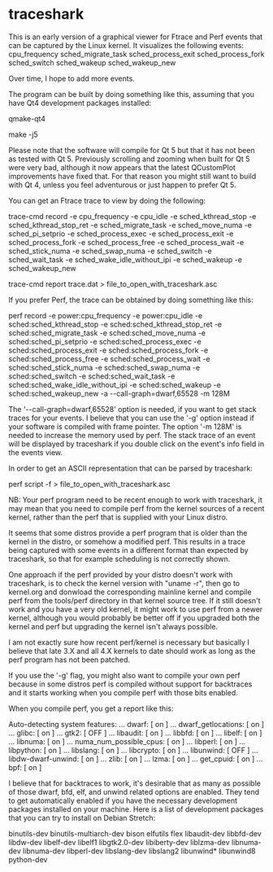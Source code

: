 traceshark
==========

This is an early version of a graphical viewer for Ftrace and Perf events that
can be captured by the Linux kernel. It visualizes the following events:
cpu_frequency
sched_migrate_task
sched_process_exit
sched_process_fork
sched_switch
sched_wakeup
sched_wakeup_new

Over time, I hope to add more events.

The program can be built by doing something like this, assuming that you have
Qt4 development packages installed:

qmake-qt4

make -j5

Please note that the software will compile for Qt 5 but that it has not been as
tested with Qt 5. Previously scrolling and zooming when built for Qt 5 were
very bad, although it now appears that the latest QCustomPlot improvements have
fixed that.  For that reason you might still want to build with Qt 4, unless
you feel adventurous or just happen to prefer Qt 5.

You can get an Ftrace trace to view by doing the following:

trace-cmd record -e cpu_frequency -e cpu_idle -e sched_kthread_stop -e sched_kthread_stop_ret -e sched_migrate_task -e sched_move_numa -e sched_pi_setprio -e sched_process_exec -e sched_process_exit -e sched_process_fork -e sched_process_free -e sched_process_wait -e sched_stick_numa -e sched_swap_numa -e sched_switch -e sched_wait_task -e sched_wake_idle_without_ipi -e sched_wakeup -e sched_wakeup_new

trace-cmd report trace.dat > file_to_open_with_traceshark.asc

If you prefer Perf, the trace can be obtained by doing something like this:

perf record -e power:cpu_frequency -e power:cpu_idle -e sched:sched_kthread_stop -e sched:sched_kthread_stop_ret -e sched:sched_migrate_task -e sched:sched_move_numa -e sched:sched_pi_setprio -e sched:sched_process_exec -e sched:sched_process_exit -e sched:sched_process_fork -e sched:sched_process_free -e sched:sched_process_wait -e sched:sched_stick_numa -e sched:sched_swap_numa -e sched:sched_switch -e sched:sched_wait_task -e sched:sched_wake_idle_without_ipi -e sched:sched_wakeup -e sched:sched_wakeup_new -a --call-graph=dwarf,65528 -m 128M

The '--call-graph=dwarf,65528' option is needed, if you want to get stack traces
for your events. I believe that you can use the '-g' option instead if your
software is compiled with frame pointer. The option '-m 128M' is needed to
increase the memory used by perf. The stack trace of an event will be displayed
by traceshark if you double click on the event's info field in the events view.

In order to get an ASCII representation that can be parsed by traceshark:

perf script -f > file_to_open_with_traceshark.asc

NB: Your perf program need to be recent enough to work with traceshark, it may
mean that you need to compile perf from the kernel sources of a recent kernel,
rather than the perf that is supplied with your Linux distro.

It seems that some distros provide a perf program that is older than the kernel
in the distro, or somehow a modified perf. This results in a trace being
captured with some events in a different format than expected by traceshark, so
that for example scheduling is not correctly shown.

One approach if the perf provided by your distro doesn't work with traceshark,
is to check the kernel version with "uname -r", then go to kernel.org and
donwload the corresponding mainline kernel and compile perf from the tools/perf
directory in that kernel source tree. If it still doesn't work and you have a
very old kernel, it might work to use perf from a newer kernel, although you
would probably be better off if you upgraded both the kernel and perf but
upgrading the kernel isn't always possible.

I am not exactly sure how recent perf/kernel is necessary but basically I
believe that late 3.X and all 4.X kernels to date should work as long as the
perf program has not been patched.

If you use the '-g' flag, you might also want to compile your own perf because
in some distros perf is compiled without support for backtraces and it starts
working when you compile perf with those bits enabled.

When you compile perf, you get a report like this:

Auto-detecting system features:
...                         dwarf: [ on  ]
...            dwarf_getlocations: [ on  ]
...                         glibc: [ on  ]
...                          gtk2: [ OFF ]
...                      libaudit: [ on  ]
...                        libbfd: [ on  ]
...                        libelf: [ on  ]
...                       libnuma: [ on  ]
...        numa_num_possible_cpus: [ on  ]
...                       libperl: [ on  ]
...                     libpython: [ on  ]
...                      libslang: [ on  ]
...                     libcrypto: [ on  ]
...                     libunwind: [ OFF ]
...            libdw-dwarf-unwind: [ on  ]
...                          zlib: [ on  ]
...                          lzma: [ on  ]
...                     get_cpuid: [ on  ]
...                           bpf: [ on  ]

I believe that for backtraces to work, it's desirable that as many as possible
of those dwarf, bfd, elf, and unwind related options are enabled. They tend to
get automatically enabled if you have the necessary development packages
installed on your machine. Here is a list of development packages that you can
try to install on Debian Stretch:

binutils-dev
binutils-multiarch-dev
bison
elfutils
flex
libaudit-dev
libbfd-dev
libdw-dev
libelf-dev
libelf1
libgtk2.0-dev
libiberty-dev
liblzma-dev
libnuma-dev
libnuma-dev
libperl-dev
libslang-dev
libslang2
libunwind*
libunwind8
python-dev
